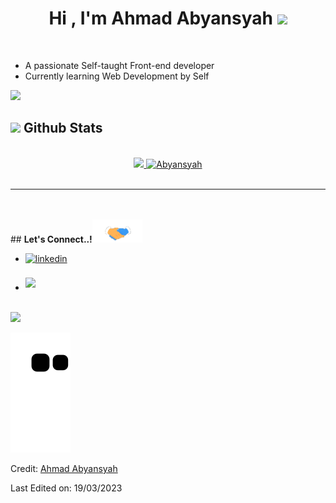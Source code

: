 <h1 align="center"><b>Hi , I'm Ahmad Abyansyah </b><img src="https://media.giphy.com/media/hvRJCLFzcasrR4ia7z/giphy.gif" width="35"></h1>

<br>

- A passionate Self-taught Front-end developer
- Currently learning Web Development by Self
<img src="https://user-images.githubusercontent.com/73097560/115834477-dbab4500-a447-11eb-908a-139a6edaec5c.gif">

<br>

## <img src="https://media.giphy.com/media/iY8CRBdQXODJSCERIr/giphy.gif" width="35"><b> Github Stats </b>

<br>
<div align="center">

<a href="https://github.com/Abyansyah/">
  <img src="https://github-readme-stats.vercel.app/api?username=Abyansyah&include_all_commits=true&count_private=true&show_icons=true&line_height=20&title_color=7A7ADB&icon_color=2234AE&text_color=D3D3D3&bg_color=0,000000,130F40" width="450"/>
  <img src="https://github-readme-stats.vercel.app/api/top-langs?username=Abyansyah&show_icons=true&locale=en&layout=compact&line_height=20&title_color=7A7ADB&icon_color=2234AE&text_color=D3D3D3&bg_color=0,000000,130F40" width="375"  alt="Abyansyah"/>

</a>
</div>

<br>

---

<br>
<br>
## <b> Let's Connect..!</b><img src="https://github.com/0xAbdulKhalid/0xAbdulKhalid/raw/main/assets/mdImages/handshake.gif" width ="80">

<br>
<div align='left'>

<ul>

<li>
<a href="https://www.linkedin.com/in/ahmad-abyansyah-136593231/" target="_blank">
<img src="https://img.shields.io/badge/linkedin:  ahmad_abyansyah-%2300acee.svg?color=405DE6&style=for-the-badge&logo=linkedin&logoColor=white" alt=linkedin style="margin-bottom: 5px;"/>
</a>
</li>

<br>

<li>
<a href="mailto:ahmadaby66@gmail.com" target="_blank">
<img src="https://img.shields.io/badge/gmail:  ahmad_abyansyah-%23EA4335.svg?style=for-the-badge&logo=gmail&logoColor=white" t=mail style="margin-bottom: 5px;" />
</a>
</li>
	
</ul>
</div>

<br>
<img src="https://user-images.githubusercontent.com/73097560/115834477-dbab4500-a447-11eb-908a-139a6edaec5c.gif">
<br>

<div align='center'>
</div>

 ![Snake animation](https://github.com/Abyansyah/Abyansyah/blob/output/github-contribution-grid-snake.svg)

Credit: [Ahmad Abyansyah](https://github.com/Abyansyah)

Last Edited on: 19/03/2023
